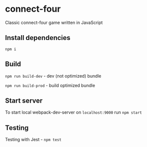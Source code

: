 # connect-four
Classic connect-four game written in JavaScript

## Install dependencies
`npm i`

## Build
`npm run build-dev` - dev (not optimized) bundle

`npm run build-prod` - build optimized bundle

## Start server
To start local webpack-dev-server on `localhost:9000` run `npm start`

## Testing
Testing with Jest - `npm test`
